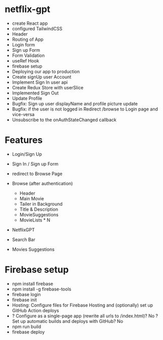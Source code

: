  # netflix-gpt

 - create React app
 - configured TailwindCSS
 - Header
 - Routing of App
 - Login form
 - Sign up Form
 - Form Validation
 - useRef Hook
 - firebase setup
 - Deploying our app to production
 - Create signUp user Account
 - Implement Sign In user api
 - Create Redux Store with userSlice
 - Implemented Sign Out
 - Update Profile
 - Bugfix: Sign up user displayName and profile picture update
 - Bugfix: if the user is not logged in Redirect /browse to Login page and vice-versa
 - Unsubscribe to the onAuthStateChanged callback

# Features 
- Login/Sign Up
 - Sign In / Sign up Form
 - redirect to Browse Page
- Browse (after authentication)
   - Header
   - Main Movie
    - Tailer in Background
    - Title & Description 
    - MovieSuggestions
     - MovieLists * N

- NetflixGPT
 - Search Bar
 - Movies Suggestions     



# Firebase setup

- npm install firebase
- npm install -g firebase-tools
- firebase login
- firebase init 
 -  Hosting: Configure files
    for Firebase Hosting and (optionally) set up GitHub Action deploys
 -  ? Configure as a single-page app (rewrite all urls to /index.html)? No
    ? Set up automatic builds and deploys with GitHub? No
- npm run build    
- firebase deploy